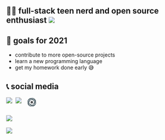 ## 👨‍💻 full-stack teen nerd and open source enthusiast ![](https://hit.yhype.me/github/profile?user_id=34260118)

## 🥅 goals for 2021

* contribute to more open-source projects
* learn a new programming language
* get my homework done early 😅

## 📞 social media

[<img width=25 align="left" src="https://cdn4.iconfinder.com/data/icons/logos-and-brands/512/91_Discord_logo_logos-512.png"/>](https://discord.bio/p/devposeidon)

[<img width=31 align="left" src="https://i.pinimg.com/originals/19/7b/36/197b365922d1ea3aa1a932ff9bbda4a6.png"/>](https://www.youtube.com/channel/UCb0JVK0TmpYueYTx5Te0fUw)

[<img width=25 align="left" src="assets/images/replit.png"/>](https://repl.it/@PowerCoder) 

<br />
<br />

![](https://github-profile-trophy.vercel.app/?username=poseidoncoder&theme=dracula)

![](https://github-readme-stats.vercel.app/api/top-langs/?username=poseidoncoder&theme=dracula&layout=compact)

